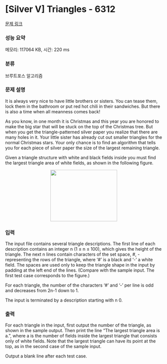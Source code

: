 # [Silver V] Triangles - 6312 

[문제 링크](https://www.acmicpc.net/problem/6312) 

### 성능 요약

메모리: 117064 KB, 시간: 220 ms

### 분류

브루트포스 알고리즘

### 문제 설명

<p>It is always very nice to have little brothers or sisters. You can tease them, lock them in the bathroom or put red hot chili in their sandwiches. But there is also a time when all meanness comes back!</p>

<p>As you know, in one month it is Christmas and this year you are honored to make the big star that will be stuck on the top of the Christmas tree. But when you get the triangle-patterned silver paper you realize that there are many holes in it. Your little sister has already cut out smaller triangles for the normal Christmas stars. Your only chance is to find an algorithm that tells you for each piece of silver paper the size of the largest remaining triangle.</p>

<p>Given a triangle structure with white and black fields inside you must find the largest triangle area of white fields, as shown in the following figure.</p>

<p style="text-align: center;"><img alt="" src="https://www.acmicpc.net/upload/images2/triangle(1).png" style="height:165px; width:214px"></p>

### 입력 

 <p>The input file contains several triangle descriptions. The first line of each description contains an integer n (1 ≤ n ≤ 100), which gives the height of the triangle. The next n lines contain characters of the set space, #, - representing the rows of the triangle, where ‘#’ is a black and ‘-’ a white field. The spaces are used only to keep the triangle shape in the input by padding at the left end of the lines. (Compare with the sample input. The first test case corresponds to the figure.)</p>

<p>For each triangle, the number of the characters ‘#’ and ‘-’ per line is odd and decreases from 2n-1 down to 1.</p>

<p>The input is terminated by a description starting with n 0.</p>

### 출력 

 <p>For each triangle in the input, first output the number of the triangle, as shown in the sample output. Then print the line “The largest triangle area is a.”, where a is the number of fields inside the largest triangle that consists only of white fields. Note that the largest triangle can have its point at the top, as in the second case of the sample input.</p>

<p>Output a blank line after each test case.</p>

